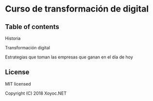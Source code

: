 # Curso de transformación de digital

## Table of contents

Historia

Transformación digital

Estrategias que toman las empresas que ganan en el día de hoy


## License

MIT licensed

Copyright (C) 2018 Xoyoc.NET
